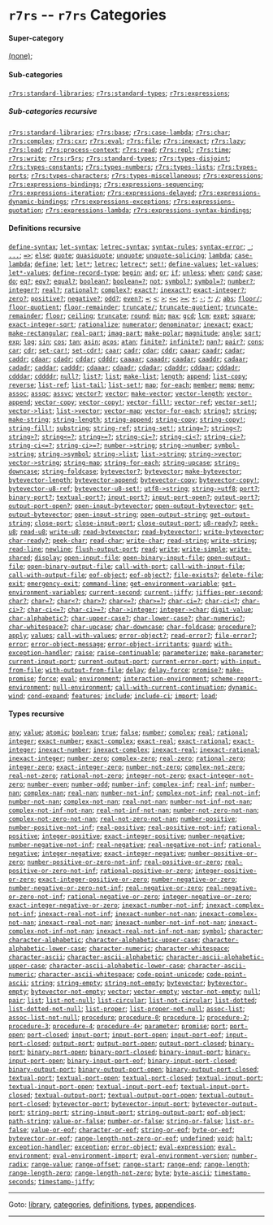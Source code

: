 

<a id='category__r7rs__r7rs'></a>

# `r7rs` -- `r7rs` Categories


#### Super-category

[(none)](../../r7rs/categories/_index.md#toc__r7rs__categories);


#### Sub-categories

[`r7rs:standard-libraries`](../../r7rs/categories/r7rs_3a_standard-libraries.md#category__r7rs__r7rs_3a_standard-libraries);
[`r7rs:standard-types`](../../r7rs/categories/r7rs_3a_standard-types.md#category__r7rs__r7rs_3a_standard-types);
[`r7rs:expressions`](../../r7rs/categories/r7rs_3a_expressions.md#category__r7rs__r7rs_3a_expressions);


##### Sub-categories recursive

[`r7rs:standard-libraries`](../../r7rs/categories/r7rs_3a_standard-libraries.md#category__r7rs__r7rs_3a_standard-libraries);
[`r7rs:base`](../../r7rs/categories/r7rs_3a_base.md#category__r7rs__r7rs_3a_base);
[`r7rs:case-lambda`](../../r7rs/categories/r7rs_3a_case-lambda.md#category__r7rs__r7rs_3a_case-lambda);
[`r7rs:char`](../../r7rs/categories/r7rs_3a_char.md#category__r7rs__r7rs_3a_char);
[`r7rs:complex`](../../r7rs/categories/r7rs_3a_complex.md#category__r7rs__r7rs_3a_complex);
[`r7rs:cxr`](../../r7rs/categories/r7rs_3a_cxr.md#category__r7rs__r7rs_3a_cxr);
[`r7rs:eval`](../../r7rs/categories/r7rs_3a_eval.md#category__r7rs__r7rs_3a_eval);
[`r7rs:file`](../../r7rs/categories/r7rs_3a_file.md#category__r7rs__r7rs_3a_file);
[`r7rs:inexact`](../../r7rs/categories/r7rs_3a_inexact.md#category__r7rs__r7rs_3a_inexact);
[`r7rs:lazy`](../../r7rs/categories/r7rs_3a_lazy.md#category__r7rs__r7rs_3a_lazy);
[`r7rs:load`](../../r7rs/categories/r7rs_3a_load.md#category__r7rs__r7rs_3a_load);
[`r7rs:process-context`](../../r7rs/categories/r7rs_3a_process-context.md#category__r7rs__r7rs_3a_process-context);
[`r7rs:read`](../../r7rs/categories/r7rs_3a_read.md#category__r7rs__r7rs_3a_read);
[`r7rs:repl`](../../r7rs/categories/r7rs_3a_repl.md#category__r7rs__r7rs_3a_repl);
[`r7rs:time`](../../r7rs/categories/r7rs_3a_time.md#category__r7rs__r7rs_3a_time);
[`r7rs:write`](../../r7rs/categories/r7rs_3a_write.md#category__r7rs__r7rs_3a_write);
[`r7rs:r5rs`](../../r7rs/categories/r7rs_3a_r5rs.md#category__r7rs__r7rs_3a_r5rs);
[`r7rs:standard-types`](../../r7rs/categories/r7rs_3a_standard-types.md#category__r7rs__r7rs_3a_standard-types);
[`r7rs:types-disjoint`](../../r7rs/categories/r7rs_3a_types-disjoint.md#category__r7rs__r7rs_3a_types-disjoint);
[`r7rs:types-constants`](../../r7rs/categories/r7rs_3a_types-constants.md#category__r7rs__r7rs_3a_types-constants);
[`r7rs:types-numbers`](../../r7rs/categories/r7rs_3a_types-numbers.md#category__r7rs__r7rs_3a_types-numbers);
[`r7rs:types-lists`](../../r7rs/categories/r7rs_3a_types-lists.md#category__r7rs__r7rs_3a_types-lists);
[`r7rs:types-ports`](../../r7rs/categories/r7rs_3a_types-ports.md#category__r7rs__r7rs_3a_types-ports);
[`r7rs:types-characters`](../../r7rs/categories/r7rs_3a_types-characters.md#category__r7rs__r7rs_3a_types-characters);
[`r7rs:types-miscellaneous`](../../r7rs/categories/r7rs_3a_types-miscellaneous.md#category__r7rs__r7rs_3a_types-miscellaneous);
[`r7rs:expressions`](../../r7rs/categories/r7rs_3a_expressions.md#category__r7rs__r7rs_3a_expressions);
[`r7rs:expressions-bindings`](../../r7rs/categories/r7rs_3a_expressions-bindings.md#category__r7rs__r7rs_3a_expressions-bindings);
[`r7rs:expressions-sequencing`](../../r7rs/categories/r7rs_3a_expressions-sequencing.md#category__r7rs__r7rs_3a_expressions-sequencing);
[`r7rs:expressions-iteration`](../../r7rs/categories/r7rs_3a_expressions-iteration.md#category__r7rs__r7rs_3a_expressions-iteration);
[`r7rs:expressions-delayed`](../../r7rs/categories/r7rs_3a_expressions-delayed.md#category__r7rs__r7rs_3a_expressions-delayed);
[`r7rs:expressions-dynamic-bindings`](../../r7rs/categories/r7rs_3a_expressions-dynamic-bindings.md#category__r7rs__r7rs_3a_expressions-dynamic-bindings);
[`r7rs:expressions-exceptions`](../../r7rs/categories/r7rs_3a_expressions-exceptions.md#category__r7rs__r7rs_3a_expressions-exceptions);
[`r7rs:expressions-quotation`](../../r7rs/categories/r7rs_3a_expressions-quotation.md#category__r7rs__r7rs_3a_expressions-quotation);
[`r7rs:expressions-lambda`](../../r7rs/categories/r7rs_3a_expressions-lambda.md#category__r7rs__r7rs_3a_expressions-lambda);
[`r7rs:expressions-syntax-bindings`](../../r7rs/categories/r7rs_3a_expressions-syntax-bindings.md#category__r7rs__r7rs_3a_expressions-syntax-bindings);


#### Definitions recursive

[`define-syntax`](../../r7rs/definitions/define-syntax.md#definition__r7rs__define-syntax);
[`let-syntax`](../../r7rs/definitions/let-syntax.md#definition__r7rs__let-syntax);
[`letrec-syntax`](../../r7rs/definitions/letrec-syntax.md#definition__r7rs__letrec-syntax);
[`syntax-rules`](../../r7rs/definitions/syntax-rules.md#definition__r7rs__syntax-rules);
[`syntax-error`](../../r7rs/definitions/syntax-error.md#definition__r7rs__syntax-error);
[`_`](../../r7rs/definitions/ZZZZ__5f.md#definition__r7rs__ZZZZ__5f);
[`...`](../../r7rs/definitions/ZZZZ__2e_2e_2e.md#definition__r7rs__ZZZZ__2e_2e_2e);
[`=>`](../../r7rs/definitions/ZZZZ__3d_3e.md#definition__r7rs__ZZZZ__3d_3e);
[`else`](../../r7rs/definitions/else.md#definition__r7rs__else);
[`quote`](../../r7rs/definitions/quote.md#definition__r7rs__quote);
[`quasiquote`](../../r7rs/definitions/quasiquote.md#definition__r7rs__quasiquote);
[`unquote`](../../r7rs/definitions/unquote.md#definition__r7rs__unquote);
[`unquote-splicing`](../../r7rs/definitions/unquote-splicing.md#definition__r7rs__unquote-splicing);
[`lambda`](../../r7rs/definitions/lambda.md#definition__r7rs__lambda);
[`case-lambda`](../../r7rs/definitions/case-lambda.md#definition__r7rs__case-lambda);
[`define`](../../r7rs/definitions/define.md#definition__r7rs__define);
[`let`](../../r7rs/definitions/let.md#definition__r7rs__let);
[`let*`](../../r7rs/definitions/let_2a.md#definition__r7rs__let_2a);
[`letrec`](../../r7rs/definitions/letrec.md#definition__r7rs__letrec);
[`letrec*`](../../r7rs/definitions/letrec_2a.md#definition__r7rs__letrec_2a);
[`set!`](../../r7rs/definitions/set_21.md#definition__r7rs__set_21);
[`define-values`](../../r7rs/definitions/define-values.md#definition__r7rs__define-values);
[`let-values`](../../r7rs/definitions/let-values.md#definition__r7rs__let-values);
[`let*-values`](../../r7rs/definitions/let_2a_-values.md#definition__r7rs__let_2a_-values);
[`define-record-type`](../../r7rs/definitions/define-record-type.md#definition__r7rs__define-record-type);
[`begin`](../../r7rs/definitions/begin.md#definition__r7rs__begin);
[`and`](../../r7rs/definitions/and.md#definition__r7rs__and);
[`or`](../../r7rs/definitions/or.md#definition__r7rs__or);
[`if`](../../r7rs/definitions/if.md#definition__r7rs__if);
[`unless`](../../r7rs/definitions/unless.md#definition__r7rs__unless);
[`when`](../../r7rs/definitions/when.md#definition__r7rs__when);
[`cond`](../../r7rs/definitions/cond.md#definition__r7rs__cond);
[`case`](../../r7rs/definitions/case.md#definition__r7rs__case);
[`do`](../../r7rs/definitions/do.md#definition__r7rs__do);
[`eq?`](../../r7rs/definitions/eq_3f.md#definition__r7rs__eq_3f);
[`eqv?`](../../r7rs/definitions/eqv_3f.md#definition__r7rs__eqv_3f);
[`equal?`](../../r7rs/definitions/equal_3f.md#definition__r7rs__equal_3f);
[`boolean?`](../../r7rs/definitions/boolean_3f.md#definition__r7rs__boolean_3f);
[`boolean=?`](../../r7rs/definitions/boolean_3d_3f.md#definition__r7rs__boolean_3d_3f);
[`not`](../../r7rs/definitions/not.md#definition__r7rs__not);
[`symbol?`](../../r7rs/definitions/symbol_3f.md#definition__r7rs__symbol_3f);
[`symbol=?`](../../r7rs/definitions/symbol_3d_3f.md#definition__r7rs__symbol_3d_3f);
[`number?`](../../r7rs/definitions/number_3f.md#definition__r7rs__number_3f);
[`integer?`](../../r7rs/definitions/integer_3f.md#definition__r7rs__integer_3f);
[`real?`](../../r7rs/definitions/real_3f.md#definition__r7rs__real_3f);
[`rational?`](../../r7rs/definitions/rational_3f.md#definition__r7rs__rational_3f);
[`complex?`](../../r7rs/definitions/complex_3f.md#definition__r7rs__complex_3f);
[`exact?`](../../r7rs/definitions/exact_3f.md#definition__r7rs__exact_3f);
[`inexact?`](../../r7rs/definitions/inexact_3f.md#definition__r7rs__inexact_3f);
[`exact-integer?`](../../r7rs/definitions/exact-integer_3f.md#definition__r7rs__exact-integer_3f);
[`zero?`](../../r7rs/definitions/zero_3f.md#definition__r7rs__zero_3f);
[`positive?`](../../r7rs/definitions/positive_3f.md#definition__r7rs__positive_3f);
[`negative?`](../../r7rs/definitions/negative_3f.md#definition__r7rs__negative_3f);
[`odd?`](../../r7rs/definitions/odd_3f.md#definition__r7rs__odd_3f);
[`even?`](../../r7rs/definitions/even_3f.md#definition__r7rs__even_3f);
[`=`](../../r7rs/definitions/ZZZZ__3d.md#definition__r7rs__ZZZZ__3d);
[`<`](../../r7rs/definitions/ZZZZ__3c.md#definition__r7rs__ZZZZ__3c);
[`>`](../../r7rs/definitions/ZZZZ__3e.md#definition__r7rs__ZZZZ__3e);
[`<=`](../../r7rs/definitions/ZZZZ__3c_3d.md#definition__r7rs__ZZZZ__3c_3d);
[`>=`](../../r7rs/definitions/ZZZZ__3e_3d.md#definition__r7rs__ZZZZ__3e_3d);
[`+`](../../r7rs/definitions/ZZZZ__2b.md#definition__r7rs__ZZZZ__2b);
[`-`](../../r7rs/definitions/ZZZZ__2d.md#definition__r7rs__ZZZZ__2d);
[`*`](../../r7rs/definitions/ZZZZ__2a.md#definition__r7rs__ZZZZ__2a);
[`/`](../../r7rs/definitions/ZZZZ__2f.md#definition__r7rs__ZZZZ__2f);
[`abs`](../../r7rs/definitions/abs.md#definition__r7rs__abs);
[`floor/`](../../r7rs/definitions/floor_2f.md#definition__r7rs__floor_2f);
[`floor-quotient`](../../r7rs/definitions/floor-quotient.md#definition__r7rs__floor-quotient);
[`floor-remainder`](../../r7rs/definitions/floor-remainder.md#definition__r7rs__floor-remainder);
[`truncate/`](../../r7rs/definitions/truncate_2f.md#definition__r7rs__truncate_2f);
[`truncate-quotient`](../../r7rs/definitions/truncate-quotient.md#definition__r7rs__truncate-quotient);
[`truncate-remainder`](../../r7rs/definitions/truncate-remainder.md#definition__r7rs__truncate-remainder);
[`floor`](../../r7rs/definitions/floor.md#definition__r7rs__floor);
[`ceiling`](../../r7rs/definitions/ceiling.md#definition__r7rs__ceiling);
[`truncate`](../../r7rs/definitions/truncate.md#definition__r7rs__truncate);
[`round`](../../r7rs/definitions/round.md#definition__r7rs__round);
[`min`](../../r7rs/definitions/min.md#definition__r7rs__min);
[`max`](../../r7rs/definitions/max.md#definition__r7rs__max);
[`gcd`](../../r7rs/definitions/gcd.md#definition__r7rs__gcd);
[`lcm`](../../r7rs/definitions/lcm.md#definition__r7rs__lcm);
[`expt`](../../r7rs/definitions/expt.md#definition__r7rs__expt);
[`square`](../../r7rs/definitions/square.md#definition__r7rs__square);
[`exact-integer-sqrt`](../../r7rs/definitions/exact-integer-sqrt.md#definition__r7rs__exact-integer-sqrt);
[`rationalize`](../../r7rs/definitions/rationalize.md#definition__r7rs__rationalize);
[`numerator`](../../r7rs/definitions/numerator.md#definition__r7rs__numerator);
[`denominator`](../../r7rs/definitions/denominator.md#definition__r7rs__denominator);
[`inexact`](../../r7rs/definitions/inexact.md#definition__r7rs__inexact);
[`exact`](../../r7rs/definitions/exact.md#definition__r7rs__exact);
[`make-rectangular`](../../r7rs/definitions/make-rectangular.md#definition__r7rs__make-rectangular);
[`real-part`](../../r7rs/definitions/real-part.md#definition__r7rs__real-part);
[`imag-part`](../../r7rs/definitions/imag-part.md#definition__r7rs__imag-part);
[`make-polar`](../../r7rs/definitions/make-polar.md#definition__r7rs__make-polar);
[`magnitude`](../../r7rs/definitions/magnitude.md#definition__r7rs__magnitude);
[`angle`](../../r7rs/definitions/angle.md#definition__r7rs__angle);
[`sqrt`](../../r7rs/definitions/sqrt.md#definition__r7rs__sqrt);
[`exp`](../../r7rs/definitions/exp.md#definition__r7rs__exp);
[`log`](../../r7rs/definitions/log.md#definition__r7rs__log);
[`sin`](../../r7rs/definitions/sin.md#definition__r7rs__sin);
[`cos`](../../r7rs/definitions/cos.md#definition__r7rs__cos);
[`tan`](../../r7rs/definitions/tan.md#definition__r7rs__tan);
[`asin`](../../r7rs/definitions/asin.md#definition__r7rs__asin);
[`acos`](../../r7rs/definitions/acos.md#definition__r7rs__acos);
[`atan`](../../r7rs/definitions/atan.md#definition__r7rs__atan);
[`finite?`](../../r7rs/definitions/finite_3f.md#definition__r7rs__finite_3f);
[`infinite?`](../../r7rs/definitions/infinite_3f.md#definition__r7rs__infinite_3f);
[`nan?`](../../r7rs/definitions/nan_3f.md#definition__r7rs__nan_3f);
[`pair?`](../../r7rs/definitions/pair_3f.md#definition__r7rs__pair_3f);
[`cons`](../../r7rs/definitions/cons.md#definition__r7rs__cons);
[`car`](../../r7rs/definitions/car.md#definition__r7rs__car);
[`cdr`](../../r7rs/definitions/cdr.md#definition__r7rs__cdr);
[`set-car!`](../../r7rs/definitions/set-car_21.md#definition__r7rs__set-car_21);
[`set-cdr!`](../../r7rs/definitions/set-cdr_21.md#definition__r7rs__set-cdr_21);
[`caar`](../../r7rs/definitions/caar.md#definition__r7rs__caar);
[`cadr`](../../r7rs/definitions/cadr.md#definition__r7rs__cadr);
[`cdar`](../../r7rs/definitions/cdar.md#definition__r7rs__cdar);
[`cddr`](../../r7rs/definitions/cddr.md#definition__r7rs__cddr);
[`caaar`](../../r7rs/definitions/caaar.md#definition__r7rs__caaar);
[`caadr`](../../r7rs/definitions/caadr.md#definition__r7rs__caadr);
[`cadar`](../../r7rs/definitions/cadar.md#definition__r7rs__cadar);
[`caddr`](../../r7rs/definitions/caddr.md#definition__r7rs__caddr);
[`cdaar`](../../r7rs/definitions/cdaar.md#definition__r7rs__cdaar);
[`cdadr`](../../r7rs/definitions/cdadr.md#definition__r7rs__cdadr);
[`cddar`](../../r7rs/definitions/cddar.md#definition__r7rs__cddar);
[`cdddr`](../../r7rs/definitions/cdddr.md#definition__r7rs__cdddr);
[`caaaar`](../../r7rs/definitions/caaaar.md#definition__r7rs__caaaar);
[`caaadr`](../../r7rs/definitions/caaadr.md#definition__r7rs__caaadr);
[`caadar`](../../r7rs/definitions/caadar.md#definition__r7rs__caadar);
[`caaddr`](../../r7rs/definitions/caaddr.md#definition__r7rs__caaddr);
[`cadaar`](../../r7rs/definitions/cadaar.md#definition__r7rs__cadaar);
[`cadadr`](../../r7rs/definitions/cadadr.md#definition__r7rs__cadadr);
[`caddar`](../../r7rs/definitions/caddar.md#definition__r7rs__caddar);
[`cadddr`](../../r7rs/definitions/cadddr.md#definition__r7rs__cadddr);
[`cdaaar`](../../r7rs/definitions/cdaaar.md#definition__r7rs__cdaaar);
[`cdaadr`](../../r7rs/definitions/cdaadr.md#definition__r7rs__cdaadr);
[`cdadar`](../../r7rs/definitions/cdadar.md#definition__r7rs__cdadar);
[`cdaddr`](../../r7rs/definitions/cdaddr.md#definition__r7rs__cdaddr);
[`cddaar`](../../r7rs/definitions/cddaar.md#definition__r7rs__cddaar);
[`cddadr`](../../r7rs/definitions/cddadr.md#definition__r7rs__cddadr);
[`cdddar`](../../r7rs/definitions/cdddar.md#definition__r7rs__cdddar);
[`cddddr`](../../r7rs/definitions/cddddr.md#definition__r7rs__cddddr);
[`null?`](../../r7rs/definitions/null_3f.md#definition__r7rs__null_3f);
[`list?`](../../r7rs/definitions/list_3f.md#definition__r7rs__list_3f);
[`list`](../../r7rs/definitions/list.md#definition__r7rs__list);
[`make-list`](../../r7rs/definitions/make-list.md#definition__r7rs__make-list);
[`length`](../../r7rs/definitions/length.md#definition__r7rs__length);
[`append`](../../r7rs/definitions/append.md#definition__r7rs__append);
[`list-copy`](../../r7rs/definitions/list-copy.md#definition__r7rs__list-copy);
[`reverse`](../../r7rs/definitions/reverse.md#definition__r7rs__reverse);
[`list-ref`](../../r7rs/definitions/list-ref.md#definition__r7rs__list-ref);
[`list-tail`](../../r7rs/definitions/list-tail.md#definition__r7rs__list-tail);
[`list-set!`](../../r7rs/definitions/list-set_21.md#definition__r7rs__list-set_21);
[`map`](../../r7rs/definitions/map.md#definition__r7rs__map);
[`for-each`](../../r7rs/definitions/for-each.md#definition__r7rs__for-each);
[`member`](../../r7rs/definitions/member.md#definition__r7rs__member);
[`memq`](../../r7rs/definitions/memq.md#definition__r7rs__memq);
[`memv`](../../r7rs/definitions/memv.md#definition__r7rs__memv);
[`assoc`](../../r7rs/definitions/assoc.md#definition__r7rs__assoc);
[`assqc`](../../r7rs/definitions/assqc.md#definition__r7rs__assqc);
[`assvc`](../../r7rs/definitions/assvc.md#definition__r7rs__assvc);
[`vector?`](../../r7rs/definitions/vector_3f.md#definition__r7rs__vector_3f);
[`vector`](../../r7rs/definitions/vector.md#definition__r7rs__vector);
[`make-vector`](../../r7rs/definitions/make-vector.md#definition__r7rs__make-vector);
[`vector-length`](../../r7rs/definitions/vector-length.md#definition__r7rs__vector-length);
[`vector-append`](../../r7rs/definitions/vector-append.md#definition__r7rs__vector-append);
[`vector-copy`](../../r7rs/definitions/vector-copy.md#definition__r7rs__vector-copy);
[`vector-copy!`](../../r7rs/definitions/vector-copy_21.md#definition__r7rs__vector-copy_21);
[`vector-fill!`](../../r7rs/definitions/vector-fill_21.md#definition__r7rs__vector-fill_21);
[`vector-ref`](../../r7rs/definitions/vector-ref.md#definition__r7rs__vector-ref);
[`vector-set!`](../../r7rs/definitions/vector-set_21.md#definition__r7rs__vector-set_21);
[`vector->list`](../../r7rs/definitions/vector-_3e_list.md#definition__r7rs__vector-_3e_list);
[`list->vector`](../../r7rs/definitions/list-_3e_vector.md#definition__r7rs__list-_3e_vector);
[`vector-map`](../../r7rs/definitions/vector-map.md#definition__r7rs__vector-map);
[`vector-for-each`](../../r7rs/definitions/vector-for-each.md#definition__r7rs__vector-for-each);
[`string?`](../../r7rs/definitions/string_3f.md#definition__r7rs__string_3f);
[`string`](../../r7rs/definitions/string.md#definition__r7rs__string);
[`make-string`](../../r7rs/definitions/make-string.md#definition__r7rs__make-string);
[`string-length`](../../r7rs/definitions/string-length.md#definition__r7rs__string-length);
[`string-append`](../../r7rs/definitions/string-append.md#definition__r7rs__string-append);
[`string-copy`](../../r7rs/definitions/string-copy.md#definition__r7rs__string-copy);
[`string-copy!`](../../r7rs/definitions/string-copy_21.md#definition__r7rs__string-copy_21);
[`string-fill!`](../../r7rs/definitions/string-fill_21.md#definition__r7rs__string-fill_21);
[`substring`](../../r7rs/definitions/substring.md#definition__r7rs__substring);
[`string-ref`](../../r7rs/definitions/string-ref.md#definition__r7rs__string-ref);
[`string-set!`](../../r7rs/definitions/string-set_21.md#definition__r7rs__string-set_21);
[`string=?`](../../r7rs/definitions/string_3d_3f.md#definition__r7rs__string_3d_3f);
[`string<?`](../../r7rs/definitions/string_3c_3f.md#definition__r7rs__string_3c_3f);
[`string>?`](../../r7rs/definitions/string_3e_3f.md#definition__r7rs__string_3e_3f);
[`string<=?`](../../r7rs/definitions/string_3c_3d_3f.md#definition__r7rs__string_3c_3d_3f);
[`string>=?`](../../r7rs/definitions/string_3e_3d_3f.md#definition__r7rs__string_3e_3d_3f);
[`string-ci=?`](../../r7rs/definitions/string-ci_3d_3f.md#definition__r7rs__string-ci_3d_3f);
[`string-ci<?`](../../r7rs/definitions/string-ci_3c_3f.md#definition__r7rs__string-ci_3c_3f);
[`string-ci>?`](../../r7rs/definitions/string-ci_3e_3f.md#definition__r7rs__string-ci_3e_3f);
[`string-ci<=?`](../../r7rs/definitions/string-ci_3c_3d_3f.md#definition__r7rs__string-ci_3c_3d_3f);
[`string-ci>=?`](../../r7rs/definitions/string-ci_3e_3d_3f.md#definition__r7rs__string-ci_3e_3d_3f);
[`number->string`](../../r7rs/definitions/number-_3e_string.md#definition__r7rs__number-_3e_string);
[`string->number`](../../r7rs/definitions/string-_3e_number.md#definition__r7rs__string-_3e_number);
[`symbol->string`](../../r7rs/definitions/symbol-_3e_string.md#definition__r7rs__symbol-_3e_string);
[`string->symbol`](../../r7rs/definitions/string-_3e_symbol.md#definition__r7rs__string-_3e_symbol);
[`string->list`](../../r7rs/definitions/string-_3e_list.md#definition__r7rs__string-_3e_list);
[`list->string`](../../r7rs/definitions/list-_3e_string.md#definition__r7rs__list-_3e_string);
[`string->vector`](../../r7rs/definitions/string-_3e_vector.md#definition__r7rs__string-_3e_vector);
[`vector->string`](../../r7rs/definitions/vector-_3e_string.md#definition__r7rs__vector-_3e_string);
[`string-map`](../../r7rs/definitions/string-map.md#definition__r7rs__string-map);
[`string-for-each`](../../r7rs/definitions/string-for-each.md#definition__r7rs__string-for-each);
[`string-upcase`](../../r7rs/definitions/string-upcase.md#definition__r7rs__string-upcase);
[`string-downcase`](../../r7rs/definitions/string-downcase.md#definition__r7rs__string-downcase);
[`string-foldcase`](../../r7rs/definitions/string-foldcase.md#definition__r7rs__string-foldcase);
[`bytevector?`](../../r7rs/definitions/bytevector_3f.md#definition__r7rs__bytevector_3f);
[`bytevector`](../../r7rs/definitions/bytevector.md#definition__r7rs__bytevector);
[`make-bytevector`](../../r7rs/definitions/make-bytevector.md#definition__r7rs__make-bytevector);
[`bytevector-length`](../../r7rs/definitions/bytevector-length.md#definition__r7rs__bytevector-length);
[`bytevector-append`](../../r7rs/definitions/bytevector-append.md#definition__r7rs__bytevector-append);
[`bytevector-copy`](../../r7rs/definitions/bytevector-copy.md#definition__r7rs__bytevector-copy);
[`bytevector-copy!`](../../r7rs/definitions/bytevector-copy_21.md#definition__r7rs__bytevector-copy_21);
[`bytevector-u8-ref`](../../r7rs/definitions/bytevector-u8-ref.md#definition__r7rs__bytevector-u8-ref);
[`bytevector-u8-set!`](../../r7rs/definitions/bytevector-u8-set_21.md#definition__r7rs__bytevector-u8-set_21);
[`utf8->string`](../../r7rs/definitions/utf8-_3e_string.md#definition__r7rs__utf8-_3e_string);
[`string->utf8`](../../r7rs/definitions/string-_3e_utf8.md#definition__r7rs__string-_3e_utf8);
[`port?`](../../r7rs/definitions/port_3f.md#definition__r7rs__port_3f);
[`binary-port?`](../../r7rs/definitions/binary-port_3f.md#definition__r7rs__binary-port_3f);
[`textual-port?`](../../r7rs/definitions/textual-port_3f.md#definition__r7rs__textual-port_3f);
[`input-port?`](../../r7rs/definitions/input-port_3f.md#definition__r7rs__input-port_3f);
[`input-port-open?`](../../r7rs/definitions/input-port-open_3f.md#definition__r7rs__input-port-open_3f);
[`output-port?`](../../r7rs/definitions/output-port_3f.md#definition__r7rs__output-port_3f);
[`output-port-open?`](../../r7rs/definitions/output-port-open_3f.md#definition__r7rs__output-port-open_3f);
[`open-input-bytevector`](../../r7rs/definitions/open-input-bytevector.md#definition__r7rs__open-input-bytevector);
[`open-output-bytevector`](../../r7rs/definitions/open-output-bytevector.md#definition__r7rs__open-output-bytevector);
[`get-output-bytevector`](../../r7rs/definitions/get-output-bytevector.md#definition__r7rs__get-output-bytevector);
[`open-input-string`](../../r7rs/definitions/open-input-string.md#definition__r7rs__open-input-string);
[`open-output-string`](../../r7rs/definitions/open-output-string.md#definition__r7rs__open-output-string);
[`get-output-string`](../../r7rs/definitions/get-output-string.md#definition__r7rs__get-output-string);
[`close-port`](../../r7rs/definitions/close-port.md#definition__r7rs__close-port);
[`close-input-port`](../../r7rs/definitions/close-input-port.md#definition__r7rs__close-input-port);
[`close-output-port`](../../r7rs/definitions/close-output-port.md#definition__r7rs__close-output-port);
[`u8-ready?`](../../r7rs/definitions/u8-ready_3f.md#definition__r7rs__u8-ready_3f);
[`peek-u8`](../../r7rs/definitions/peek-u8.md#definition__r7rs__peek-u8);
[`read-u8`](../../r7rs/definitions/read-u8.md#definition__r7rs__read-u8);
[`write-u8`](../../r7rs/definitions/write-u8.md#definition__r7rs__write-u8);
[`read-bytevector`](../../r7rs/definitions/read-bytevector.md#definition__r7rs__read-bytevector);
[`read-bytevector!`](../../r7rs/definitions/read-bytevector_21.md#definition__r7rs__read-bytevector_21);
[`write-bytevector`](../../r7rs/definitions/write-bytevector.md#definition__r7rs__write-bytevector);
[`char-ready?`](../../r7rs/definitions/char-ready_3f.md#definition__r7rs__char-ready_3f);
[`peek-char`](../../r7rs/definitions/peek-char.md#definition__r7rs__peek-char);
[`read-char`](../../r7rs/definitions/read-char.md#definition__r7rs__read-char);
[`write-char`](../../r7rs/definitions/write-char.md#definition__r7rs__write-char);
[`read-string`](../../r7rs/definitions/read-string.md#definition__r7rs__read-string);
[`write-string`](../../r7rs/definitions/write-string.md#definition__r7rs__write-string);
[`read-line`](../../r7rs/definitions/read-line.md#definition__r7rs__read-line);
[`newline`](../../r7rs/definitions/newline.md#definition__r7rs__newline);
[`flush-output-port`](../../r7rs/definitions/flush-output-port.md#definition__r7rs__flush-output-port);
[`read`](../../r7rs/definitions/read.md#definition__r7rs__read);
[`write`](../../r7rs/definitions/write.md#definition__r7rs__write);
[`write-simple`](../../r7rs/definitions/write-simple.md#definition__r7rs__write-simple);
[`write-shared`](../../r7rs/definitions/write-shared.md#definition__r7rs__write-shared);
[`display`](../../r7rs/definitions/display.md#definition__r7rs__display);
[`open-input-file`](../../r7rs/definitions/open-input-file.md#definition__r7rs__open-input-file);
[`open-binary-input-file`](../../r7rs/definitions/open-binary-input-file.md#definition__r7rs__open-binary-input-file);
[`open-output-file`](../../r7rs/definitions/open-output-file.md#definition__r7rs__open-output-file);
[`open-binary-output-file`](../../r7rs/definitions/open-binary-output-file.md#definition__r7rs__open-binary-output-file);
[`call-with-port`](../../r7rs/definitions/call-with-port.md#definition__r7rs__call-with-port);
[`call-with-input-file`](../../r7rs/definitions/call-with-input-file.md#definition__r7rs__call-with-input-file);
[`call-with-output-file`](../../r7rs/definitions/call-with-output-file.md#definition__r7rs__call-with-output-file);
[`eof-object`](../../r7rs/definitions/eof-object.md#definition__r7rs__eof-object);
[`eof-object?`](../../r7rs/definitions/eof-object_3f.md#definition__r7rs__eof-object_3f);
[`file-exists?`](../../r7rs/definitions/file-exists_3f.md#definition__r7rs__file-exists_3f);
[`delete-file`](../../r7rs/definitions/delete-file.md#definition__r7rs__delete-file);
[`exit`](../../r7rs/definitions/exit.md#definition__r7rs__exit);
[`emergency-exit`](../../r7rs/definitions/emergency-exit.md#definition__r7rs__emergency-exit);
[`command-line`](../../r7rs/definitions/command-line.md#definition__r7rs__command-line);
[`get-environment-variable`](../../r7rs/definitions/get-environment-variable.md#definition__r7rs__get-environment-variable);
[`get-environment-variables`](../../r7rs/definitions/get-environment-variables.md#definition__r7rs__get-environment-variables);
[`current-second`](../../r7rs/definitions/current-second.md#definition__r7rs__current-second);
[`current-jiffy`](../../r7rs/definitions/current-jiffy.md#definition__r7rs__current-jiffy);
[`jiffies-per-second`](../../r7rs/definitions/jiffies-per-second.md#definition__r7rs__jiffies-per-second);
[`char?`](../../r7rs/definitions/char_3f.md#definition__r7rs__char_3f);
[`char=?`](../../r7rs/definitions/char_3d_3f.md#definition__r7rs__char_3d_3f);
[`char<?`](../../r7rs/definitions/char_3c_3f.md#definition__r7rs__char_3c_3f);
[`char>?`](../../r7rs/definitions/char_3e_3f.md#definition__r7rs__char_3e_3f);
[`char<=?`](../../r7rs/definitions/char_3c_3d_3f.md#definition__r7rs__char_3c_3d_3f);
[`char>=?`](../../r7rs/definitions/char_3e_3d_3f.md#definition__r7rs__char_3e_3d_3f);
[`char-ci=?`](../../r7rs/definitions/char-ci_3d_3f.md#definition__r7rs__char-ci_3d_3f);
[`char-ci<?`](../../r7rs/definitions/char-ci_3c_3f.md#definition__r7rs__char-ci_3c_3f);
[`char-ci>?`](../../r7rs/definitions/char-ci_3e_3f.md#definition__r7rs__char-ci_3e_3f);
[`char-ci<=?`](../../r7rs/definitions/char-ci_3c_3d_3f.md#definition__r7rs__char-ci_3c_3d_3f);
[`char-ci>=?`](../../r7rs/definitions/char-ci_3e_3d_3f.md#definition__r7rs__char-ci_3e_3d_3f);
[`char->integer`](../../r7rs/definitions/char-_3e_integer.md#definition__r7rs__char-_3e_integer);
[`integer->char`](../../r7rs/definitions/integer-_3e_char.md#definition__r7rs__integer-_3e_char);
[`digit-value`](../../r7rs/definitions/digit-value.md#definition__r7rs__digit-value);
[`char-alphabetic?`](../../r7rs/definitions/char-alphabetic_3f.md#definition__r7rs__char-alphabetic_3f);
[`char-upper-case?`](../../r7rs/definitions/char-upper-case_3f.md#definition__r7rs__char-upper-case_3f);
[`char-lower-case?`](../../r7rs/definitions/char-lower-case_3f.md#definition__r7rs__char-lower-case_3f);
[`char-numeric?`](../../r7rs/definitions/char-numeric_3f.md#definition__r7rs__char-numeric_3f);
[`char-whitespace?`](../../r7rs/definitions/char-whitespace_3f.md#definition__r7rs__char-whitespace_3f);
[`char-upcase`](../../r7rs/definitions/char-upcase.md#definition__r7rs__char-upcase);
[`char-downcase`](../../r7rs/definitions/char-downcase.md#definition__r7rs__char-downcase);
[`char-foldcase`](../../r7rs/definitions/char-foldcase.md#definition__r7rs__char-foldcase);
[`procedure?`](../../r7rs/definitions/procedure_3f.md#definition__r7rs__procedure_3f);
[`apply`](../../r7rs/definitions/apply.md#definition__r7rs__apply);
[`values`](../../r7rs/definitions/values.md#definition__r7rs__values);
[`call-with-values`](../../r7rs/definitions/call-with-values.md#definition__r7rs__call-with-values);
[`error-object?`](../../r7rs/definitions/error-object_3f.md#definition__r7rs__error-object_3f);
[`read-error?`](../../r7rs/definitions/read-error_3f.md#definition__r7rs__read-error_3f);
[`file-error?`](../../r7rs/definitions/file-error_3f.md#definition__r7rs__file-error_3f);
[`error`](../../r7rs/definitions/error.md#definition__r7rs__error);
[`error-object-message`](../../r7rs/definitions/error-object-message.md#definition__r7rs__error-object-message);
[`error-object-irritants`](../../r7rs/definitions/error-object-irritants.md#definition__r7rs__error-object-irritants);
[`guard`](../../r7rs/definitions/guard.md#definition__r7rs__guard);
[`with-exception-handler`](../../r7rs/definitions/with-exception-handler.md#definition__r7rs__with-exception-handler);
[`raise`](../../r7rs/definitions/raise.md#definition__r7rs__raise);
[`raise-continuable`](../../r7rs/definitions/raise-continuable.md#definition__r7rs__raise-continuable);
[`parameterize`](../../r7rs/definitions/parameterize.md#definition__r7rs__parameterize);
[`make-parameter`](../../r7rs/definitions/make-parameter.md#definition__r7rs__make-parameter);
[`current-input-port`](../../r7rs/definitions/current-input-port.md#definition__r7rs__current-input-port);
[`current-output-port`](../../r7rs/definitions/current-output-port.md#definition__r7rs__current-output-port);
[`current-error-port`](../../r7rs/definitions/current-error-port.md#definition__r7rs__current-error-port);
[`with-input-from-file`](../../r7rs/definitions/with-input-from-file.md#definition__r7rs__with-input-from-file);
[`with-output-from-file`](../../r7rs/definitions/with-output-from-file.md#definition__r7rs__with-output-from-file);
[`delay`](../../r7rs/definitions/delay.md#definition__r7rs__delay);
[`delay-force`](../../r7rs/definitions/delay-force.md#definition__r7rs__delay-force);
[`promise?`](../../r7rs/definitions/promise_3f.md#definition__r7rs__promise_3f);
[`make-promise`](../../r7rs/definitions/make-promise.md#definition__r7rs__make-promise);
[`force`](../../r7rs/definitions/force.md#definition__r7rs__force);
[`eval`](../../r7rs/definitions/eval.md#definition__r7rs__eval);
[`environment`](../../r7rs/definitions/environment.md#definition__r7rs__environment);
[`interaction-environment`](../../r7rs/definitions/interaction-environment.md#definition__r7rs__interaction-environment);
[`scheme-report-environment`](../../r7rs/definitions/scheme-report-environment.md#definition__r7rs__scheme-report-environment);
[`null-environment`](../../r7rs/definitions/null-environment.md#definition__r7rs__null-environment);
[`call-with-current-continuation`](../../r7rs/definitions/call-with-current-continuation.md#definition__r7rs__call-with-current-continuation);
[`dynamic-wind`](../../r7rs/definitions/dynamic-wind.md#definition__r7rs__dynamic-wind);
[`cond-expand`](../../r7rs/definitions/cond-expand.md#definition__r7rs__cond-expand);
[`features`](../../r7rs/definitions/features.md#definition__r7rs__features);
[`include`](../../r7rs/definitions/include.md#definition__r7rs__include);
[`include-ci`](../../r7rs/definitions/include-ci.md#definition__r7rs__include-ci);
[`import`](../../r7rs/definitions/import.md#definition__r7rs__import);
[`load`](../../r7rs/definitions/load.md#definition__r7rs__load);


#### Types recursive

[`any`](../../r7rs/types/any.md#type__r7rs__any);
[`value`](../../r7rs/types/value.md#type__r7rs__value);
[`atomic`](../../r7rs/types/atomic.md#type__r7rs__atomic);
[`boolean`](../../r7rs/types/boolean.md#type__r7rs__boolean);
[`true`](../../r7rs/types/true.md#type__r7rs__true);
[`false`](../../r7rs/types/false.md#type__r7rs__false);
[`number`](../../r7rs/types/number.md#type__r7rs__number);
[`complex`](../../r7rs/types/complex.md#type__r7rs__complex);
[`real`](../../r7rs/types/real.md#type__r7rs__real);
[`rational`](../../r7rs/types/rational.md#type__r7rs__rational);
[`integer`](../../r7rs/types/integer.md#type__r7rs__integer);
[`exact-number`](../../r7rs/types/exact-number.md#type__r7rs__exact-number);
[`exact-complex`](../../r7rs/types/exact-complex.md#type__r7rs__exact-complex);
[`exact-real`](../../r7rs/types/exact-real.md#type__r7rs__exact-real);
[`exact-rational`](../../r7rs/types/exact-rational.md#type__r7rs__exact-rational);
[`exact-integer`](../../r7rs/types/exact-integer.md#type__r7rs__exact-integer);
[`inexact-number`](../../r7rs/types/inexact-number.md#type__r7rs__inexact-number);
[`inexact-complex`](../../r7rs/types/inexact-complex.md#type__r7rs__inexact-complex);
[`inexact-real`](../../r7rs/types/inexact-real.md#type__r7rs__inexact-real);
[`inexact-rational`](../../r7rs/types/inexact-rational.md#type__r7rs__inexact-rational);
[`inexact-integer`](../../r7rs/types/inexact-integer.md#type__r7rs__inexact-integer);
[`number-zero`](../../r7rs/types/number-zero.md#type__r7rs__number-zero);
[`complex-zero`](../../r7rs/types/complex-zero.md#type__r7rs__complex-zero);
[`real-zero`](../../r7rs/types/real-zero.md#type__r7rs__real-zero);
[`rational-zero`](../../r7rs/types/rational-zero.md#type__r7rs__rational-zero);
[`integer-zero`](../../r7rs/types/integer-zero.md#type__r7rs__integer-zero);
[`exact-integer-zero`](../../r7rs/types/exact-integer-zero.md#type__r7rs__exact-integer-zero);
[`number-not-zero`](../../r7rs/types/number-not-zero.md#type__r7rs__number-not-zero);
[`complex-not-zero`](../../r7rs/types/complex-not-zero.md#type__r7rs__complex-not-zero);
[`real-not-zero`](../../r7rs/types/real-not-zero.md#type__r7rs__real-not-zero);
[`rational-not-zero`](../../r7rs/types/rational-not-zero.md#type__r7rs__rational-not-zero);
[`integer-not-zero`](../../r7rs/types/integer-not-zero.md#type__r7rs__integer-not-zero);
[`exact-integer-not-zero`](../../r7rs/types/exact-integer-not-zero.md#type__r7rs__exact-integer-not-zero);
[`number-even`](../../r7rs/types/number-even.md#type__r7rs__number-even);
[`number-odd`](../../r7rs/types/number-odd.md#type__r7rs__number-odd);
[`number-inf`](../../r7rs/types/number-inf.md#type__r7rs__number-inf);
[`complex-inf`](../../r7rs/types/complex-inf.md#type__r7rs__complex-inf);
[`real-inf`](../../r7rs/types/real-inf.md#type__r7rs__real-inf);
[`number-nan`](../../r7rs/types/number-nan.md#type__r7rs__number-nan);
[`complex-nan`](../../r7rs/types/complex-nan.md#type__r7rs__complex-nan);
[`real-nan`](../../r7rs/types/real-nan.md#type__r7rs__real-nan);
[`number-not-inf`](../../r7rs/types/number-not-inf.md#type__r7rs__number-not-inf);
[`complex-not-inf`](../../r7rs/types/complex-not-inf.md#type__r7rs__complex-not-inf);
[`real-not-inf`](../../r7rs/types/real-not-inf.md#type__r7rs__real-not-inf);
[`number-not-nan`](../../r7rs/types/number-not-nan.md#type__r7rs__number-not-nan);
[`complex-not-nan`](../../r7rs/types/complex-not-nan.md#type__r7rs__complex-not-nan);
[`real-not-nan`](../../r7rs/types/real-not-nan.md#type__r7rs__real-not-nan);
[`number-not-inf-not-nan`](../../r7rs/types/number-not-inf-not-nan.md#type__r7rs__number-not-inf-not-nan);
[`complex-not-inf-not-nan`](../../r7rs/types/complex-not-inf-not-nan.md#type__r7rs__complex-not-inf-not-nan);
[`real-not-inf-not-nan`](../../r7rs/types/real-not-inf-not-nan.md#type__r7rs__real-not-inf-not-nan);
[`number-not-zero-not-nan`](../../r7rs/types/number-not-zero-not-nan.md#type__r7rs__number-not-zero-not-nan);
[`complex-not-zero-not-nan`](../../r7rs/types/complex-not-zero-not-nan.md#type__r7rs__complex-not-zero-not-nan);
[`real-not-zero-not-nan`](../../r7rs/types/real-not-zero-not-nan.md#type__r7rs__real-not-zero-not-nan);
[`number-positive`](../../r7rs/types/number-positive.md#type__r7rs__number-positive);
[`number-positive-not-inf`](../../r7rs/types/number-positive-not-inf.md#type__r7rs__number-positive-not-inf);
[`real-positive`](../../r7rs/types/real-positive.md#type__r7rs__real-positive);
[`real-positive-not-inf`](../../r7rs/types/real-positive-not-inf.md#type__r7rs__real-positive-not-inf);
[`rational-positive`](../../r7rs/types/rational-positive.md#type__r7rs__rational-positive);
[`integer-positive`](../../r7rs/types/integer-positive.md#type__r7rs__integer-positive);
[`exact-integer-positive`](../../r7rs/types/exact-integer-positive.md#type__r7rs__exact-integer-positive);
[`number-negative`](../../r7rs/types/number-negative.md#type__r7rs__number-negative);
[`number-negative-not-inf`](../../r7rs/types/number-negative-not-inf.md#type__r7rs__number-negative-not-inf);
[`real-negative`](../../r7rs/types/real-negative.md#type__r7rs__real-negative);
[`real-negative-not-inf`](../../r7rs/types/real-negative-not-inf.md#type__r7rs__real-negative-not-inf);
[`rational-negative`](../../r7rs/types/rational-negative.md#type__r7rs__rational-negative);
[`integer-negative`](../../r7rs/types/integer-negative.md#type__r7rs__integer-negative);
[`exact-integer-negative`](../../r7rs/types/exact-integer-negative.md#type__r7rs__exact-integer-negative);
[`number-positive-or-zero`](../../r7rs/types/number-positive-or-zero.md#type__r7rs__number-positive-or-zero);
[`number-positive-or-zero-not-inf`](../../r7rs/types/number-positive-or-zero-not-inf.md#type__r7rs__number-positive-or-zero-not-inf);
[`real-positive-or-zero`](../../r7rs/types/real-positive-or-zero.md#type__r7rs__real-positive-or-zero);
[`real-positive-or-zero-not-inf`](../../r7rs/types/real-positive-or-zero-not-inf.md#type__r7rs__real-positive-or-zero-not-inf);
[`rational-positive-or-zero`](../../r7rs/types/rational-positive-or-zero.md#type__r7rs__rational-positive-or-zero);
[`integer-positive-or-zero`](../../r7rs/types/integer-positive-or-zero.md#type__r7rs__integer-positive-or-zero);
[`exact-integer-positive-or-zero`](../../r7rs/types/exact-integer-positive-or-zero.md#type__r7rs__exact-integer-positive-or-zero);
[`number-negative-or-zero`](../../r7rs/types/number-negative-or-zero.md#type__r7rs__number-negative-or-zero);
[`number-negative-or-zero-not-inf`](../../r7rs/types/number-negative-or-zero-not-inf.md#type__r7rs__number-negative-or-zero-not-inf);
[`real-negative-or-zero`](../../r7rs/types/real-negative-or-zero.md#type__r7rs__real-negative-or-zero);
[`real-negative-or-zero-not-inf`](../../r7rs/types/real-negative-or-zero-not-inf.md#type__r7rs__real-negative-or-zero-not-inf);
[`rational-negative-or-zero`](../../r7rs/types/rational-negative-or-zero.md#type__r7rs__rational-negative-or-zero);
[`integer-negative-or-zero`](../../r7rs/types/integer-negative-or-zero.md#type__r7rs__integer-negative-or-zero);
[`exact-integer-negative-or-zero`](../../r7rs/types/exact-integer-negative-or-zero.md#type__r7rs__exact-integer-negative-or-zero);
[`inexact-number-not-inf`](../../r7rs/types/inexact-number-not-inf.md#type__r7rs__inexact-number-not-inf);
[`inexact-complex-not-inf`](../../r7rs/types/inexact-complex-not-inf.md#type__r7rs__inexact-complex-not-inf);
[`inexact-real-not-inf`](../../r7rs/types/inexact-real-not-inf.md#type__r7rs__inexact-real-not-inf);
[`inexact-number-not-nan`](../../r7rs/types/inexact-number-not-nan.md#type__r7rs__inexact-number-not-nan);
[`inexact-complex-not-nan`](../../r7rs/types/inexact-complex-not-nan.md#type__r7rs__inexact-complex-not-nan);
[`inexact-real-not-nan`](../../r7rs/types/inexact-real-not-nan.md#type__r7rs__inexact-real-not-nan);
[`inexact-number-not-inf-not-nan`](../../r7rs/types/inexact-number-not-inf-not-nan.md#type__r7rs__inexact-number-not-inf-not-nan);
[`inexact-complex-not-inf-not-nan`](../../r7rs/types/inexact-complex-not-inf-not-nan.md#type__r7rs__inexact-complex-not-inf-not-nan);
[`inexact-real-not-inf-not-nan`](../../r7rs/types/inexact-real-not-inf-not-nan.md#type__r7rs__inexact-real-not-inf-not-nan);
[`symbol`](../../r7rs/types/symbol.md#type__r7rs__symbol);
[`character`](../../r7rs/types/character.md#type__r7rs__character);
[`character-alphabetic`](../../r7rs/types/character-alphabetic.md#type__r7rs__character-alphabetic);
[`character-alphabetic-upper-case`](../../r7rs/types/character-alphabetic-upper-case.md#type__r7rs__character-alphabetic-upper-case);
[`character-alphabetic-lower-case`](../../r7rs/types/character-alphabetic-lower-case.md#type__r7rs__character-alphabetic-lower-case);
[`character-numeric`](../../r7rs/types/character-numeric.md#type__r7rs__character-numeric);
[`character-whitespace`](../../r7rs/types/character-whitespace.md#type__r7rs__character-whitespace);
[`character-ascii`](../../r7rs/types/character-ascii.md#type__r7rs__character-ascii);
[`character-ascii-alphabetic`](../../r7rs/types/character-ascii-alphabetic.md#type__r7rs__character-ascii-alphabetic);
[`character-ascii-alphabetic-upper-case`](../../r7rs/types/character-ascii-alphabetic-upper-case.md#type__r7rs__character-ascii-alphabetic-upper-case);
[`character-ascii-alphabetic-lower-case`](../../r7rs/types/character-ascii-alphabetic-lower-case.md#type__r7rs__character-ascii-alphabetic-lower-case);
[`character-ascii-numeric`](../../r7rs/types/character-ascii-numeric.md#type__r7rs__character-ascii-numeric);
[`character-ascii-whitespace`](../../r7rs/types/character-ascii-whitespace.md#type__r7rs__character-ascii-whitespace);
[`code-point-unicode`](../../r7rs/types/code-point-unicode.md#type__r7rs__code-point-unicode);
[`code-point-ascii`](../../r7rs/types/code-point-ascii.md#type__r7rs__code-point-ascii);
[`string`](../../r7rs/types/string.md#type__r7rs__string);
[`string-empty`](../../r7rs/types/string-empty.md#type__r7rs__string-empty);
[`string-not-empty`](../../r7rs/types/string-not-empty.md#type__r7rs__string-not-empty);
[`bytevector`](../../r7rs/types/bytevector.md#type__r7rs__bytevector);
[`bytevector-empty`](../../r7rs/types/bytevector-empty.md#type__r7rs__bytevector-empty);
[`bytevector-not-empty`](../../r7rs/types/bytevector-not-empty.md#type__r7rs__bytevector-not-empty);
[`vector`](../../r7rs/types/vector.md#type__r7rs__vector);
[`vector-empty`](../../r7rs/types/vector-empty.md#type__r7rs__vector-empty);
[`vector-not-empty`](../../r7rs/types/vector-not-empty.md#type__r7rs__vector-not-empty);
[`null`](../../r7rs/types/null.md#type__r7rs__null);
[`pair`](../../r7rs/types/pair.md#type__r7rs__pair);
[`list`](../../r7rs/types/list.md#type__r7rs__list);
[`list-not-null`](../../r7rs/types/list-not-null.md#type__r7rs__list-not-null);
[`list-circular`](../../r7rs/types/list-circular.md#type__r7rs__list-circular);
[`list-not-circular`](../../r7rs/types/list-not-circular.md#type__r7rs__list-not-circular);
[`list-dotted`](../../r7rs/types/list-dotted.md#type__r7rs__list-dotted);
[`list-dotted-not-null`](../../r7rs/types/list-dotted-not-null.md#type__r7rs__list-dotted-not-null);
[`list-proper`](../../r7rs/types/list-proper.md#type__r7rs__list-proper);
[`list-proper-not-null`](../../r7rs/types/list-proper-not-null.md#type__r7rs__list-proper-not-null);
[`assoc-list`](../../r7rs/types/assoc-list.md#type__r7rs__assoc-list);
[`assoc-list-not-null`](../../r7rs/types/assoc-list-not-null.md#type__r7rs__assoc-list-not-null);
[`procedure`](../../r7rs/types/procedure.md#type__r7rs__procedure);
[`procedure-0`](../../r7rs/types/procedure-0.md#type__r7rs__procedure-0);
[`procedure-1`](../../r7rs/types/procedure-1.md#type__r7rs__procedure-1);
[`procedure-2`](../../r7rs/types/procedure-2.md#type__r7rs__procedure-2);
[`procedure-3`](../../r7rs/types/procedure-3.md#type__r7rs__procedure-3);
[`procedure-4`](../../r7rs/types/procedure-4.md#type__r7rs__procedure-4);
[`procedure-4+`](../../r7rs/types/procedure-4_2b.md#type__r7rs__procedure-4_2b);
[`parameter`](../../r7rs/types/parameter.md#type__r7rs__parameter);
[`promise`](../../r7rs/types/promise.md#type__r7rs__promise);
[`port`](../../r7rs/types/port.md#type__r7rs__port);
[`port-open`](../../r7rs/types/port-open.md#type__r7rs__port-open);
[`port-closed`](../../r7rs/types/port-closed.md#type__r7rs__port-closed);
[`input-port`](../../r7rs/types/input-port.md#type__r7rs__input-port);
[`input-port-open`](../../r7rs/types/input-port-open.md#type__r7rs__input-port-open);
[`input-port-eof`](../../r7rs/types/input-port-eof.md#type__r7rs__input-port-eof);
[`input-port-closed`](../../r7rs/types/input-port-closed.md#type__r7rs__input-port-closed);
[`output-port`](../../r7rs/types/output-port.md#type__r7rs__output-port);
[`output-port-open`](../../r7rs/types/output-port-open.md#type__r7rs__output-port-open);
[`output-port-closed`](../../r7rs/types/output-port-closed.md#type__r7rs__output-port-closed);
[`binary-port`](../../r7rs/types/binary-port.md#type__r7rs__binary-port);
[`binary-port-open`](../../r7rs/types/binary-port-open.md#type__r7rs__binary-port-open);
[`binary-port-closed`](../../r7rs/types/binary-port-closed.md#type__r7rs__binary-port-closed);
[`binary-input-port`](../../r7rs/types/binary-input-port.md#type__r7rs__binary-input-port);
[`binary-input-port-open`](../../r7rs/types/binary-input-port-open.md#type__r7rs__binary-input-port-open);
[`binary-input-port-eof`](../../r7rs/types/binary-input-port-eof.md#type__r7rs__binary-input-port-eof);
[`binary-input-port-closed`](../../r7rs/types/binary-input-port-closed.md#type__r7rs__binary-input-port-closed);
[`binary-output-port`](../../r7rs/types/binary-output-port.md#type__r7rs__binary-output-port);
[`binary-output-port-open`](../../r7rs/types/binary-output-port-open.md#type__r7rs__binary-output-port-open);
[`binary-output-port-closed`](../../r7rs/types/binary-output-port-closed.md#type__r7rs__binary-output-port-closed);
[`textual-port`](../../r7rs/types/textual-port.md#type__r7rs__textual-port);
[`textual-port-open`](../../r7rs/types/textual-port-open.md#type__r7rs__textual-port-open);
[`textual-port-closed`](../../r7rs/types/textual-port-closed.md#type__r7rs__textual-port-closed);
[`textual-input-port`](../../r7rs/types/textual-input-port.md#type__r7rs__textual-input-port);
[`textual-input-port-open`](../../r7rs/types/textual-input-port-open.md#type__r7rs__textual-input-port-open);
[`textual-input-port-eof`](../../r7rs/types/textual-input-port-eof.md#type__r7rs__textual-input-port-eof);
[`textual-input-port-closed`](../../r7rs/types/textual-input-port-closed.md#type__r7rs__textual-input-port-closed);
[`textual-output-port`](../../r7rs/types/textual-output-port.md#type__r7rs__textual-output-port);
[`textual-output-port-open`](../../r7rs/types/textual-output-port-open.md#type__r7rs__textual-output-port-open);
[`textual-output-port-closed`](../../r7rs/types/textual-output-port-closed.md#type__r7rs__textual-output-port-closed);
[`bytevector-port`](../../r7rs/types/bytevector-port.md#type__r7rs__bytevector-port);
[`bytevector-input-port`](../../r7rs/types/bytevector-input-port.md#type__r7rs__bytevector-input-port);
[`bytevector-output-port`](../../r7rs/types/bytevector-output-port.md#type__r7rs__bytevector-output-port);
[`string-port`](../../r7rs/types/string-port.md#type__r7rs__string-port);
[`string-input-port`](../../r7rs/types/string-input-port.md#type__r7rs__string-input-port);
[`string-output-port`](../../r7rs/types/string-output-port.md#type__r7rs__string-output-port);
[`eof-object`](../../r7rs/types/eof-object.md#type__r7rs__eof-object);
[`path-string`](../../r7rs/types/path-string.md#type__r7rs__path-string);
[`value-or-false`](../../r7rs/types/value-or-false.md#type__r7rs__value-or-false);
[`number-or-false`](../../r7rs/types/number-or-false.md#type__r7rs__number-or-false);
[`string-or-false`](../../r7rs/types/string-or-false.md#type__r7rs__string-or-false);
[`list-or-false`](../../r7rs/types/list-or-false.md#type__r7rs__list-or-false);
[`value-or-eof`](../../r7rs/types/value-or-eof.md#type__r7rs__value-or-eof);
[`character-or-eof`](../../r7rs/types/character-or-eof.md#type__r7rs__character-or-eof);
[`string-or-eof`](../../r7rs/types/string-or-eof.md#type__r7rs__string-or-eof);
[`byte-or-eof`](../../r7rs/types/byte-or-eof.md#type__r7rs__byte-or-eof);
[`bytevector-or-eof`](../../r7rs/types/bytevector-or-eof.md#type__r7rs__bytevector-or-eof);
[`range-length-not-zero-or-eof`](../../r7rs/types/range-length-not-zero-or-eof.md#type__r7rs__range-length-not-zero-or-eof);
[`undefined`](../../r7rs/types/undefined.md#type__r7rs__undefined);
[`void`](../../r7rs/types/void.md#type__r7rs__void);
[`halt`](../../r7rs/types/halt.md#type__r7rs__halt);
[`exception-handler`](../../r7rs/types/exception-handler.md#type__r7rs__exception-handler);
[`exception`](../../r7rs/types/exception.md#type__r7rs__exception);
[`error-object`](../../r7rs/types/error-object.md#type__r7rs__error-object);
[`eval-expression`](../../r7rs/types/eval-expression.md#type__r7rs__eval-expression);
[`eval-environment`](../../r7rs/types/eval-environment.md#type__r7rs__eval-environment);
[`eval-environment-import`](../../r7rs/types/eval-environment-import.md#type__r7rs__eval-environment-import);
[`eval-environment-version`](../../r7rs/types/eval-environment-version.md#type__r7rs__eval-environment-version);
[`number-radix`](../../r7rs/types/number-radix.md#type__r7rs__number-radix);
[`range-value`](../../r7rs/types/range-value.md#type__r7rs__range-value);
[`range-offset`](../../r7rs/types/range-offset.md#type__r7rs__range-offset);
[`range-start`](../../r7rs/types/range-start.md#type__r7rs__range-start);
[`range-end`](../../r7rs/types/range-end.md#type__r7rs__range-end);
[`range-length`](../../r7rs/types/range-length.md#type__r7rs__range-length);
[`range-length-zero`](../../r7rs/types/range-length-zero.md#type__r7rs__range-length-zero);
[`range-length-not-zero`](../../r7rs/types/range-length-not-zero.md#type__r7rs__range-length-not-zero);
[`byte`](../../r7rs/types/byte.md#type__r7rs__byte);
[`byte-ascii`](../../r7rs/types/byte-ascii.md#type__r7rs__byte-ascii);
[`timestamp-seconds`](../../r7rs/types/timestamp-seconds.md#type__r7rs__timestamp-seconds);
[`timestamp-jiffy`](../../r7rs/types/timestamp-jiffy.md#type__r7rs__timestamp-jiffy);

----

Goto: [library](../../r7rs/_index.md#library__r7rs), [categories](../../r7rs/categories/_index.md#toc__r7rs__categories), [definitions](../../r7rs/definitions/_index.md#toc__r7rs__definitions), [types](../../r7rs/types/_index.md#toc__r7rs__types), [appendices](../../r7rs/appendices/_index.md#toc__r7rs__appendices).

----

